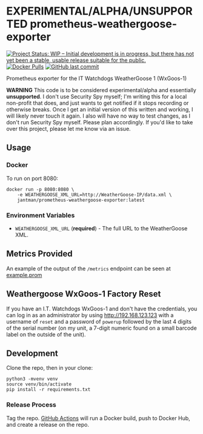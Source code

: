 # EXPERIMENTAL/ALPHA/UNSUPPORTED prometheus-weathergoose-exporter

[![Project Status: WIP – Initial development is in progress, but there has not yet been a stable, usable release suitable for the public.](https://www.repostatus.org/badges/latest/wip.svg)](https://www.repostatus.org/#wip) [![Docker Pulls](https://img.shields.io/docker/pulls/jantman/prometheus-weathergoose-exporter)](https://hub.docker.com/repository/docker/jantman/prometheus-weathergoose-exporter) [![GitHub last commit](https://img.shields.io/github/last-commit/jantman/prometheus-weathergoose-exporter)](https://github.com/jantman/prometheus-weathergoose-exporter)

Prometheus exporter for the IT Watchdogs WeatherGoose 1 (WxGoos-1)

**WARNING** This code is to be considered experimental/alpha and essentially **unsupported**. I don't use Security Spy myself; I'm writing this for a local non-profit that does, and just wants to get notified if it stops recording or otherwise breaks. Once I get an initial version of this written and working, I will likely never touch it again. I also will have no way to test changes, as I don't run Security Spy myself. Please plan accordingly. If you'd like to take over this project, please let me know via an issue.

## Usage

### Docker

To run on port 8080:

```
docker run -p 8080:8080 \
    -e WEATHERGOOSE_XML_URL=http://WeatherGoose-IP/data.xml \
    jantman/prometheus-weathergoose-exporter:latest
```

### Environment Variables

* `WEATHERGOOSE_XML_URL` (**required**) - The full URL to the WeatherGoose XML.

## Metrics Provided

An example of the output of the `/metrics` endpoint can be seen at [example.prom](example.prom)

## Weathergoose WxGoos-1 Factory Reset

If you have an I.T. Watchdogs WxGoos-1 and don't have the credentials, you can log in as an administrator by using http://192.168.123.123 with a username of ``reset`` and a password of ``powerup`` followed by the last 4 digits of the serial number (on my unit, a 7-digit numeric found on a small barcode label on the outside of the unit).

## Development

Clone the repo, then in your clone:

```
python3 -mvenv venv
source venv/bin/activate
pip install -r requirements.txt
```

### Release Process

Tag the repo. [GitHub Actions](https://github.com/jantman/prometheus-security-spy-exporter/actions) will run a Docker build, push to Docker Hub, and create a release on the repo.
